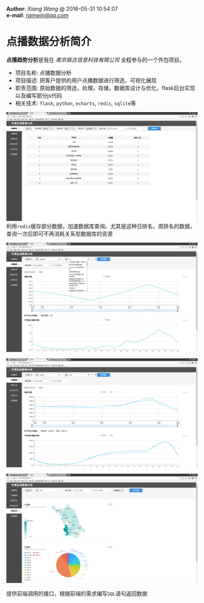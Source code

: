 **Author**: *Xiang Wang* @   2016-05-31 10:54:07  
**e-mail**: [*ramwin@qq.com*](mailto:ramwin@qq.com)  

# 点播数据分析简介
**点播趋势分析**是我在 *南京振古信息科技有限公司* 全程参与的一个外包项目。  

* 项目名称: 点播数据分析
* 项目描述: 把客户提供的用户点播数据进行筛选，可视化展现
* 职责范围: 原始数据的筛选，处理，存储，数据库设计与优化，flask后台实现以及编写部分js代码  
* 相关技术: `flask`, `python`, `echarts`, `redis`, `sqlite`等


![点播排名](./img/点播排名.png)  
利用`redis`缓存部分数据，加速数据库查询。尤其是这种日排名，周排名的数据，查询一次后即可不再消耗关系型数据库的资源  

![语言搜索](./img/语言搜索.png)

![数据趋势](./img/数据趋势.png)

![区域分析](./img/区域分析.png)

提供前端调用的接口，根据前端的需求编写`SQL`语句返回数据
